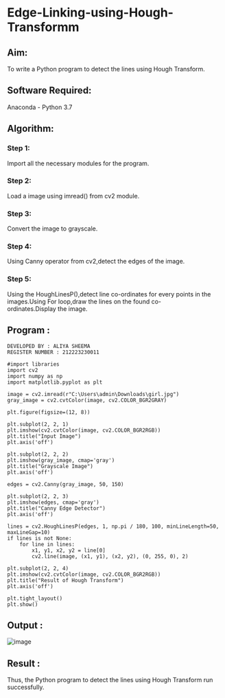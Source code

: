 # Edge-Linking-using-Hough-Transformm
## Aim:
To write a Python program to detect the lines using Hough Transform.

## Software Required:
Anaconda - Python 3.7

## Algorithm:
### Step 1:

Import all the necessary modules for the program.
### Step 2:

Load a image using imread() from cv2 module.
### Step 3:

Convert the image to grayscale.
### Step 4:

Using Canny operator from cv2,detect the edges of the image.
### Step 5:

Using the HoughLinesP(),detect line co-ordinates for every points in the images.Using For loop,draw the lines on the found co-ordinates.Display the image.

## Program :

```
DEVELOPED BY : ALIYA SHEEMA
REGISTER NUMBER : 212223230011
```

```
#import libraries
import cv2
import numpy as np
import matplotlib.pyplot as plt

image = cv2.imread(r"C:\Users\admin\Downloads\girl.jpg")
gray_image = cv2.cvtColor(image, cv2.COLOR_BGR2GRAY)

plt.figure(figsize=(12, 8))

plt.subplot(2, 2, 1)
plt.imshow(cv2.cvtColor(image, cv2.COLOR_BGR2RGB))
plt.title("Input Image")
plt.axis('off')

plt.subplot(2, 2, 2)
plt.imshow(gray_image, cmap='gray')
plt.title("Grayscale Image")
plt.axis('off')

edges = cv2.Canny(gray_image, 50, 150)

plt.subplot(2, 2, 3)
plt.imshow(edges, cmap='gray')
plt.title("Canny Edge Detector")
plt.axis('off')

lines = cv2.HoughLinesP(edges, 1, np.pi / 180, 100, minLineLength=50, maxLineGap=10)
if lines is not None:
    for line in lines:
        x1, y1, x2, y2 = line[0]
        cv2.line(image, (x1, y1), (x2, y2), (0, 255, 0), 2)

plt.subplot(2, 2, 4)
plt.imshow(cv2.cvtColor(image, cv2.COLOR_BGR2RGB))
plt.title("Result of Hough Transform")
plt.axis('off')

plt.tight_layout()
plt.show()
```


## Output :


![image](https://github.com/user-attachments/assets/195cf407-6b31-4ed8-b192-bdd655d7240e)



## Result :

Thus, the Python program to detect the lines using Hough Transform run successfully.



